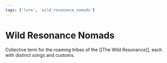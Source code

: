 ```yaml
---
tags: ['lore', 'wild_resonance_nomads']
---
```


# Wild Resonance Nomads
Collective term for the roaming tribes of the [[The Wild Resonance]], each with distinct songs and customs.